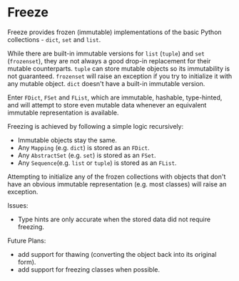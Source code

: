 # Freeze

Freeze provides frozen (immutable) implementations of the basic Python collections - `dict`, `set` and `list`.

While there are built-in immutable versions for `list` (`tuple`) and `set` (`frozenset`), 
they are not always a good drop-in replacement for their mutable counterparts.
`tuple` can store mutable objects so its immutability is not guaranteed.
`frozenset` will raise an exception if you try to initialize it with any mutable object.
`dict` doesn't have a built-in immutable version.

Enter `FDict`, `FSet` and `FList`, which are immutable, hashable, type-hinted, and will attempt to store even 
mutable data whenever an equivalent immutable representation is available.

Freezing is achieved by following a simple logic recursively:
- Immutable objects stay the same.
- Any `Mapping` (e.g. `dict`) is stored as an `FDict`.
- Any `AbstractSet` (e.g. `set`) is stored as an `FSet`.
- Any `Sequence`(e.g. `list` or `tuple`) is stored as an `FList`.

Attempting to initialize any of the frozen collections with objects that don't have an obvious immutable 
representation (e.g. most classes) will raise an exception.  

Issues:
- Type hints are only accurate when the stored data did not require freezing.

Future Plans:
- add support for thawing (converting the object back into its original form).
- add support for freezing classes when possible.